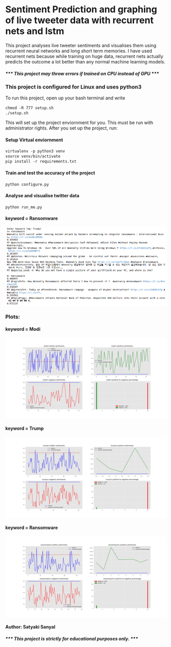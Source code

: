 # Sentiment Prediction and graphing of live tweeter data with recurrent nets and lstm
This project analyses live tweeter sentiments and visualises them using recurrent neural networks and long short term memories. I have used recurrent nets because while training on huge data, recurrent nets actually predicts the outcome a lot better than any normal machine learning models.

##### *** This project may throw errors if trained on CPU instead of GPU ***

### This project is configured for Linux and uses python3
To run this project, open up your bash terminal and write

```
chmod -R 777 setup.sh
./setup.sh
```

This will set up the project enviornment for you. This must be run with administrator rights.
After you set up the project, run:

#### Setup Virtual enviornment

```
virtualenv -p python3 venv
source venv/bin/activate
pip install -r requirements.txt
```

#### Train and test the accuracy of the project

```
python configure.py
```

#### Analyse and visualise twitter data

```
python run_me.py

```

#### keyword = Ransomware
![Terminal screen_4](https://github.com/Satyaki0924/sentiment-prediction-and-graphing-of-live-tweeter-data-with-recurrent-nets-and-lstm/blob/master/res/tweet.png?raw=true "Terminal4")

### Plots:

#### keyword = Modi
![Terminal screen_1](https://github.com/Satyaki0924/sentiment-prediction-and-graphing-of-live-tweeter-data-with-recurrent-nets-and-lstm/blob/master/res/modi-plot.png?raw=true "Terminal1")

#### keyword = Trump
![Terminal screen_2](https://github.com/Satyaki0924/sentiment-prediction-and-graphing-of-live-tweeter-data-with-recurrent-nets-and-lstm/blob/master/res/trump-plot.png?raw=true "Terminal2")

#### keyword = Ransomware
![Terminal screen_3](https://github.com/Satyaki0924/sentiment-prediction-and-graphing-of-live-tweeter-data-with-recurrent-nets-and-lstm/blob/master/res/ransomware-plot.png?raw=true "Terminal3")


#### Author: Satyaki Sanyal
##### *** This project is strictly for educational purposes only. ***
